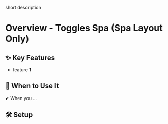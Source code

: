short description

# Overview - Toggles Spa (Spa Layout Only)

## ✨ Key Features

- feature **1**

## 📌 When to Use It

✔ When you ...

## 🛠️ Setup
